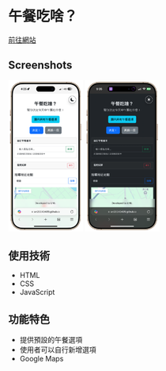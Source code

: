 # 午餐吃啥？

[前往網站](https://ian20040409.github.io/Lunch-Navigator-web-2025/)

## Screenshots
<img src="https://raw.githubusercontent.com/ian20040409/Lunch-Navigator-web-2025/refs/heads/main/readme_pic/1.PNG" width="30%">
<img src="https://raw.githubusercontent.com/ian20040409/Lunch-Navigator-web-2025/refs/heads/main/readme_pic/2.PNG" width="30%">



## 使用技術

- HTML  
- CSS  
- JavaScript  

## 功能特色

- 提供預設的午餐選項  
- 使用者可以自行新增選項
- Google Maps 
